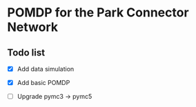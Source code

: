 # POMDP for the Park Connector Network 

## Todo list

- [x] Add data simulation
- [x] Add basic POMDP
- [ ] Upgrade pymc3 -> pymc5

